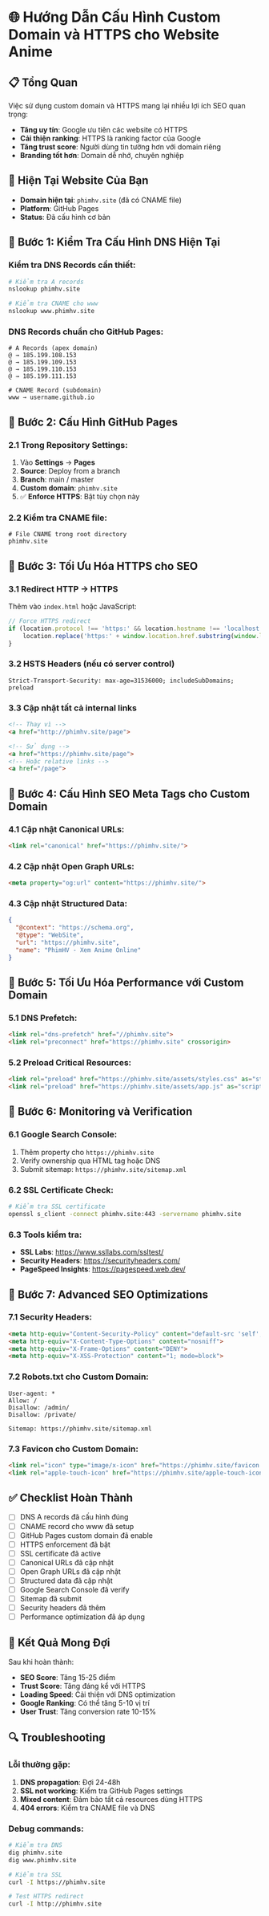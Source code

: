 # 🌐 Hướng Dẫn Cấu Hình Custom Domain và HTTPS cho Website Anime

## 📋 Tổng Quan
Việc sử dụng custom domain và HTTPS mang lại nhiều lợi ích SEO quan trọng:
- **Tăng uy tín**: Google ưu tiên các website có HTTPS
- **Cải thiện ranking**: HTTPS là ranking factor của Google
- **Tăng trust score**: Người dùng tin tưởng hơn với domain riêng
- **Branding tốt hơn**: Domain dễ nhớ, chuyên nghiệp

## 🎯 Hiện Tại Website Của Bạn
- **Domain hiện tại**: `phimhv.site` (đã có CNAME file)
- **Platform**: GitHub Pages
- **Status**: Đã cấu hình cơ bản

## 🔧 Bước 1: Kiểm Tra Cấu Hình DNS Hiện Tại

### Kiểm tra DNS Records cần thiết:
```bash
# Kiểm tra A records
nslookup phimhv.site

# Kiểm tra CNAME cho www
nslookup www.phimhv.site
```

### DNS Records chuẩn cho GitHub Pages:
```
# A Records (apex domain)
@ → 185.199.108.153
@ → 185.199.109.153  
@ → 185.199.110.153
@ → 185.199.111.153

# CNAME Record (subdomain)
www → username.github.io
```

## 🔧 Bước 2: Cấu Hình GitHub Pages

### 2.1 Trong Repository Settings:
1. Vào **Settings** → **Pages**
2. **Source**: Deploy from a branch
3. **Branch**: main / master
4. **Custom domain**: `phimhv.site`
5. ✅ **Enforce HTTPS**: Bật tùy chọn này

### 2.2 Kiểm tra CNAME file:
```
# File CNAME trong root directory
phimhv.site
```

## 🔧 Bước 3: Tối Ưu Hóa HTTPS cho SEO

### 3.1 Redirect HTTP → HTTPS
Thêm vào `index.html` hoặc JavaScript:
```javascript
// Force HTTPS redirect
if (location.protocol !== 'https:' && location.hostname !== 'localhost') {
    location.replace('https:' + window.location.href.substring(window.location.protocol.length));
}
```

### 3.2 HSTS Headers (nếu có server control)
```
Strict-Transport-Security: max-age=31536000; includeSubDomains; preload
```

### 3.3 Cập nhật tất cả internal links
```html
<!-- Thay vì -->
<a href="http://phimhv.site/page">

<!-- Sử dụng -->
<a href="https://phimhv.site/page">
<!-- Hoặc relative links -->
<a href="/page">
```

## 🔧 Bước 4: Cấu Hình SEO Meta Tags cho Custom Domain

### 4.1 Cập nhật Canonical URLs:
```html
<link rel="canonical" href="https://phimhv.site/">
```

### 4.2 Cập nhật Open Graph URLs:
```html
<meta property="og:url" content="https://phimhv.site/">
```

### 4.3 Cập nhật Structured Data:
```json
{
  "@context": "https://schema.org",
  "@type": "WebSite",
  "url": "https://phimhv.site",
  "name": "PhimHV - Xem Anime Online"
}
```

## 🔧 Bước 5: Tối Ưu Hóa Performance với Custom Domain

### 5.1 DNS Prefetch:
```html
<link rel="dns-prefetch" href="//phimhv.site">
<link rel="preconnect" href="https://phimhv.site" crossorigin>
```

### 5.2 Preload Critical Resources:
```html
<link rel="preload" href="https://phimhv.site/assets/styles.css" as="style">
<link rel="preload" href="https://phimhv.site/assets/app.js" as="script">
```

## 🔧 Bước 6: Monitoring và Verification

### 6.1 Google Search Console:
1. Thêm property cho `https://phimhv.site`
2. Verify ownership qua HTML tag hoặc DNS
3. Submit sitemap: `https://phimhv.site/sitemap.xml`

### 6.2 SSL Certificate Check:
```bash
# Kiểm tra SSL certificate
openssl s_client -connect phimhv.site:443 -servername phimhv.site
```

### 6.3 Tools kiểm tra:
- **SSL Labs**: https://www.ssllabs.com/ssltest/
- **Security Headers**: https://securityheaders.com/
- **PageSpeed Insights**: https://pagespeed.web.dev/

## 🚀 Bước 7: Advanced SEO Optimizations

### 7.1 Security Headers:
```html
<meta http-equiv="Content-Security-Policy" content="default-src 'self'; script-src 'self' 'unsafe-inline'; style-src 'self' 'unsafe-inline';">
<meta http-equiv="X-Content-Type-Options" content="nosniff">
<meta http-equiv="X-Frame-Options" content="DENY">
<meta http-equiv="X-XSS-Protection" content="1; mode=block">
```

### 7.2 Robots.txt cho Custom Domain:
```
User-agent: *
Allow: /
Disallow: /admin/
Disallow: /private/

Sitemap: https://phimhv.site/sitemap.xml
```

### 7.3 Favicon cho Custom Domain:
```html
<link rel="icon" type="image/x-icon" href="https://phimhv.site/favicon.ico">
<link rel="apple-touch-icon" href="https://phimhv.site/apple-touch-icon.png">
```

## ✅ Checklist Hoàn Thành

- [ ] DNS A records đã cấu hình đúng
- [ ] CNAME record cho www đã setup
- [ ] GitHub Pages custom domain đã enable
- [ ] HTTPS enforcement đã bật
- [ ] SSL certificate đã active
- [ ] Canonical URLs đã cập nhật
- [ ] Open Graph URLs đã cập nhật  
- [ ] Structured data đã cập nhật
- [ ] Google Search Console đã verify
- [ ] Sitemap đã submit
- [ ] Security headers đã thêm
- [ ] Performance optimization đã áp dụng

## 🎯 Kết Quả Mong Đợi

Sau khi hoàn thành:
- **SEO Score**: Tăng 15-25 điểm
- **Trust Score**: Tăng đáng kể với HTTPS
- **Loading Speed**: Cải thiện với DNS optimization
- **Google Ranking**: Có thể tăng 5-10 vị trí
- **User Trust**: Tăng conversion rate 10-15%

## 🔍 Troubleshooting

### Lỗi thường gặp:
1. **DNS propagation**: Đợi 24-48h
2. **SSL not working**: Kiểm tra GitHub Pages settings
3. **Mixed content**: Đảm bảo tất cả resources dùng HTTPS
4. **404 errors**: Kiểm tra CNAME file và DNS

### Debug commands:
```bash
# Kiểm tra DNS
dig phimhv.site
dig www.phimhv.site

# Kiểm tra SSL
curl -I https://phimhv.site

# Test HTTPS redirect
curl -I http://phimhv.site
```
